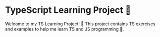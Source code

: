 # TypeScript Learning Project 🚀

Welcome to my TS Learning Project! 🎉 This project contains TS exercises and examples to help me learn TS and JS programming 🧠.